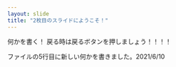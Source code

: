 ```yaml
---
layout: slide
title: "2枚目のスライドにようこそ！"
---
```

何かを書く！
戻る時は戻るボタンを押しましょう！！！！

ファイルの5行目に新しい何かを書きました。2021/6/10
